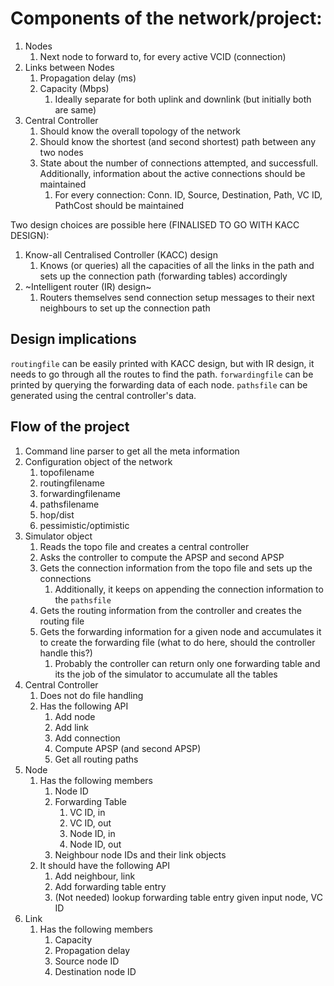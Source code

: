 # Components of the network/project:

1. Nodes
   1. Next node to forward to, for every active VCID (connection)
2. Links between Nodes
   1. Propagation delay (ms)
   2. Capacity (Mbps)
      1. Ideally separate for both uplink and downlink (but initially both are same)
3. Central Controller
   1. Should know the overall topology of the network
   2. Should know the shortest (and second shortest) path between any two nodes
   3. State about the number of connections attempted, and successfull. Additionally, information about the active connections should be maintained
      1. For every connection: Conn. ID, Source, Destination, Path, VC ID, PathCost should be maintained


Two design choices are possible here (FINALISED TO GO WITH KACC DESIGN):
1. Know-all Centralised Controller (KACC) design
   1. Knows (or queries) all the capacities of all the links in the path and sets up the connection path (forwarding tables) accordingly
2. ~Intelligent router (IR) design~ 
   1. Routers themselves send connection setup messages to their next neighbours to set up the connection path


## Design implications

`routingfile` can be easily printed with KACC design, but with IR design, it needs to go through all the routes to find the path.
`forwardingfile` can be printed by querying the forwarding data of each node.
`pathsfile` can be generated using the central controller's data.

## Flow of the project

1. Command line parser to get all the meta information
2. Configuration object of the network
   1. topofilename
   2. routingfilename
   3. forwardingfilename
   4. pathsfilename
   5. hop/dist
   6. pessimistic/optimistic
3. Simulator object
   1. Reads the topo file and creates a central controller
   2. Asks the controller to compute the APSP and second APSP
   3. Gets the connection information from the topo file and sets up the connections
      1. Additionally, it keeps on appending the connection information to the `pathsfile`
   4. Gets the routing information from the controller and creates the routing file
   5. Gets the forwarding information for a given node and accumulates it to create the forwarding file (what to do here, should the controller handle this?)
      1. Probably the controller can return only one forwarding table and its the job of the simulator to accumulate all the tables
4. Central Controller
   1. Does not do file handling
   2. Has the following API
      1. Add node
      2. Add link
      3. Add connection
      4. Compute APSP (and second APSP)
      5. Get all routing paths
5. Node
   1. Has the following members
      1. Node ID
      2. Forwarding Table
         1. VC ID, in
         2. VC ID, out
         3. Node ID, in
         4. Node ID, out
      3. Neighbour node IDs and their link objects
   2. It should have the following API
      1. Add neighbour, link
      2. Add forwarding table entry
      3. (Not needed) lookup forwarding table entry given input node, VC ID
6. Link
   1. Has the following members
      1. Capacity
      2. Propagation delay
      3. Source node ID
      4. Destination node ID